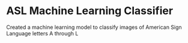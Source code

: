 # ASL Machine Learning Classifier
Created a machine learning model to classify images of American Sign Language letters A through L 
